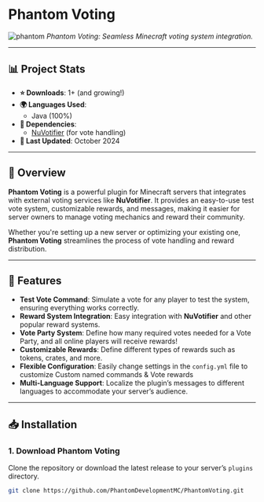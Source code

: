 # Phantom Voting

![phantom](https://github.com/user-attachments/assets/17199ea8-f234-4f24-83a4-9241449dd790)
*Phantom Voting: Seamless Minecraft voting system integration.*

---

## 📊 **Project Stats**

- **⭐ Downloads**: 1+ (and growing!)
- **🌍 Languages Used**: 
  - Java (100%)
- **🔧 Dependencies**: 
  - [NuVotifier](https://www.spigotmc.org/resources/nuvotifier.13488/) (for vote handling)
- **📅 Last Updated**: October 2024

---

## 📖 **Overview**

**Phantom Voting** is a powerful plugin for Minecraft servers that integrates with external voting services like **NuVotifier**. It provides an easy-to-use test vote system, customizable rewards, and messages, making it easier for server owners to manage voting mechanics and reward their community.

Whether you're setting up a new server or optimizing your existing one, **Phantom Voting** streamlines the process of vote handling and reward distribution.

---

## 🚀 **Features**

- **Test Vote Command**: Simulate a vote for any player to test the system, ensuring everything works correctly.
- **Reward System Integration**: Easy integration with **NuVotifier** and other popular reward systems.
- **Vote Party System**: Define how many required votes needed for a Vote Party, and all online players will receive rewards!
- **Customizable Rewards**: Define different types of rewards such as tokens, crates, and more.
- **Flexible Configuration**: Easily change settings in the `config.yml` file to customize Custom named commands & Vote rewards
- **Multi-Language Support**: Localize the plugin’s messages to different languages to accommodate your server’s audience.

---

## 📥 **Installation**

### 1. **Download Phantom Voting**
Clone the repository or download the latest release to your server’s `plugins` directory.

```bash
git clone https://github.com/PhantomDevelopmentMC/PhantomVoting.git
